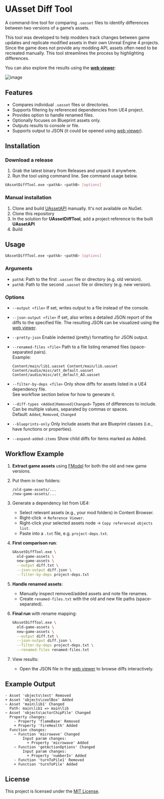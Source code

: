 
# UAsset Diff Tool

A command-line tool for comparing `.uasset` files to identify differences between two versions of a game’s assets.

This tool was developed to help modders track changes between game updates and replicate modified assets in
their own Unreal Engine 4 projects. Since the game does not provide any modding API, assets often need
to be recreated manually. This tool streamlines the process by highlighting differences.

You can also explore the results using the [**web viewer**](https://theqoqqi.github.io/uasset-diff-tool):

![image](https://github.com/user-attachments/assets/eea8aafe-8f01-452b-bdf8-c3571a7cfb9f)

## Features

- Compares individual `.uasset` files or directories.
- Supports filtering by referenced dependencies from UE4 project.
- Provides option to handle renamed files.
- Optionally focuses on Blueprint assets only.
- Outputs results to console or file.
- Supports output to JSON (it could be opened using [web viewer](https://theqoqqi.github.io/uasset-diff-tool)).

## Installation

### Download a release
1. Grab the latest binary from Releases and unpack it anywhere.
2. Run the tool using command line. See command usage below.
```sh
UAssetDiffTool.exe <pathA> <pathB> [options]
```

### Manual installation

1. Clone and build [UAssetAPI](https://github.com/atenfyr/UAssetAPI) manually. It's not available on NuGet.
2. Clone this repository
3. In the solution for **UAssetDiffTool**, add a project reference to the built **UAssetAPI**
4. Build

## Usage

```sh
UAssetDiffTool.exe <pathA> <pathB> [options]
```

### Arguments

- `pathA`: Path to the first `.uasset` file or directory (e.g. old version).
- `pathB`: Path to the second `.uasset` file or directory (e.g. new version).

### Options

- `--output <file>`
  If set, writes output to a file instead of the console.

- `--json-output <file>`
  If set, also writes a detailed JSON report of the diffs to the specified file.
  The resulting JSON can be visualized using the [web viewer](https://theqoqqi.github.io/uasset-diff-tool).

- `--pretty-json`
  Enable indented (pretty) formatting for JSON output.

- `--renamed-files <file>`
  Path to a file listing renamed files (space-separated pairs).  
  Example:
  ```
  Content/main/lib1.uasset Content/main/lib.uasset
  Content/audio/misc/att_default.uasset Content/audio/misc/att_default_AO.uasset
  ```

- `--filter-by-deps <file>`
  Only show diffs for assets listed in a UE4 dependency file.  
  See workflow section below for how to generate it.

- `--diff-types <Added|Removed|Changed>`
  Types of differences to include. Can be multiple values, separated by commas or spaces.  
  Default: `Added`, `Removed`, `Changed`

- `--blueprints-only`
  Only include assets that are Blueprint classes (i.e., have functions or properties).

- `--expand-added-items`
  Show child diffs for items marked as Added.

## Workflow Example

1. **Extract game assets** using [FModel](https://fmodel.app) for both the old and new game versions.
2. Put them in two folders:
   ```
   /old-game-assets/...
   /new-game-assets/...
   ```
3. Generate a dependency list from UE4:
    - Select relevant assets (e.g., your mod folders) in Content Browser.
    - Right-click → `Reference Viewer`.
    - Right-click your selected assets node → `Copy referenced objects list`.
    - Paste into a `.txt` file, e.g.  `project-deps.txt`.

4. **First comparison run**:
   ```sh
   UAssetDiffTool.exe \
     old-game-assets \
     new-game-assets \
     --output diff.txt \
     --json-output diff.json \
     --filter-by-deps project-deps.txt
   ```

5. **Handle renamed assets**:
    - Manually inspect removed/added assets and note file renames.
    - Create `renamed-files.txt` with the old and new file paths (space-separated).

6. **Final run** with rename mapping:
   ```sh
   UAssetDiffTool.exe \
     old-game-assets \
     new-game-assets \
     --output diff.txt \
     --json-output diff.json \
     --filter-by-deps project-deps.txt \
     --renamed-files renamed-files.txt
   ```
   
7. View results:
    - Open the JSON file in the [web viewer](https://theqoqqi.github.io/uasset-diff-tool) to browse diffs interactively.

## Example Output

```
- Asset 'objects\test' Removed
+ Asset 'objects\coolBox' Added
~ Asset 'main\lib1' Changed
  Path: main\lib1 => main\lib
~ Asset 'objects\actorChipPile' Changed
  Property changes:
    - Property 'flameBase' Removed
    + Property 'fireHealth' Added
  Function changes:
    ~ Function 'microwave' Changed
        Input param changes:
          + Property 'microwave' Added
    ~ Function 'getActionOptions' Changed
        Input param changes:
          + Property 'numberIn' Added
    - Function 'turnToPile1' Removed
    + Function 'turnToPile' Added
```

## License

This project is licensed under the [MIT License](LICENSE).
